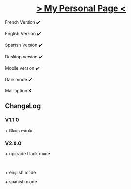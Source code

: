 <!DOCTYPE html>

<html lang="fr">
<h1 align="center"> <a href="https://Fab16BSB.github.io/index.html" tittle="click to access to my page"> > My Personal Page < </a> </h1>
  
  <p> French Version ✔️ </p>
  <p> English Version ✔️ </p>
  <p> Spanish Version ✔️ </p>
  <p> Desktop version ✔️ </p>
  <p> Mobile version ✔️ </p>
  <p> Dark mode ✔️ </p>
  <p> Mail option ❌ </p>
  
 <h2> ChangeLog </h2>
 <h3> V1.1.0 </h3>
 <p> + Black mode </p>
  
 <h3> V2.0.0 </h3>
 <p> + upgrade black mode </p><br>
 <p> + english mode </p>
 <p> + spanish mode </p>
</html>
